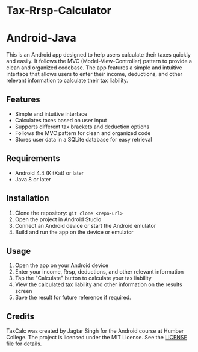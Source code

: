 # Tax-Rrsp-Calculator
# Android-Java
<p>This is an Android app designed to help users calculate their taxes quickly and easily. It follows the MVC (Model-View-Controller) pattern to provide a clean and organized codebase. The app features a simple and intuitive interface that allows users to enter their income, deductions, and other relevant information to calculate their tax liability.</p>

<h2>Features</h2>

<ul>
	<li>Simple and intuitive interface</li>
	<li>Calculates taxes based on user input</li>
	<li>Supports different tax brackets and deduction options</li>
	<li>Follows the MVC pattern for clean and organized code</li>
	<li>Stores user data in a SQLite database for easy retrieval</li>
</ul>

<h2>Requirements</h2>

<ul>
	<li>Android 4.4 (KitKat) or later</li>
	<li>Java 8 or later</li>
</ul>

<h2>Installation</h2>

<ol>
	<li>Clone the repository: <code>git clone &lt;repo-url&gt;</code></li>
	<li>Open the project in Android Studio</li>
	<li>Connect an Android device or start the Android emulator</li>
	<li>Build and run the app on the device or emulator</li>
</ol>

<h2>Usage</h2>

<ol>
	<li>Open the app on your Android device</li>
	<li>Enter your income, Rrsp, deductions, and other relevant information</li>
	<li>Tap the "Calculate" button to calculate your tax liability</li>
	<li>View the calculated tax liability and other information on the results screen</li>
	<li>Save the result for future reference if required.</li>
</ol>

<h2>Credits</h2>

<p>TaxCalc was created by Jagtar Singh for the Android course at Humber College. The project is licensed under the MIT License. See the <a href="LICENSE">LICENSE</a> file for details.</p>
